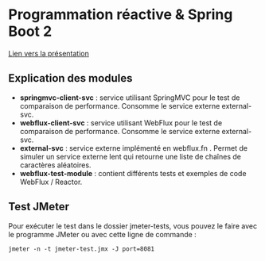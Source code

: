 # Programmation réactive & Spring Boot 2

[Lien vers la présentation](https://docs.google.com/presentation/d/1RrySRA_peXjZKZOCChIdYRkcETvrYvFDN-vNP_YBv7Y/edit?usp=sharing)

## Explication des modules
- **springmvc-client-svc** : service utilisant SpringMVC pour le test de comparaison de performance. Consomme le service externe external-svc.
- **webflux-client-svc** : service utilisant WebFlux pour le test de comparaison de performance. Consomme le service externe external-svc.
- **external-svc** : service externe implémenté en webflux.fn . Permet de simuler un service externe lent qui retourne une liste de chaînes de caractères aléatoires.
- **webflux-test-module** : contient différents tests et exemples de code WebFlux / Reactor.

## Test JMeter
Pour exécuter le test dans le dossier jmeter-tests, vous pouvez le faire avec le programme JMeter ou avec cette ligne de commande :

```jmeter -n -t jmeter-test.jmx -J port=8081```